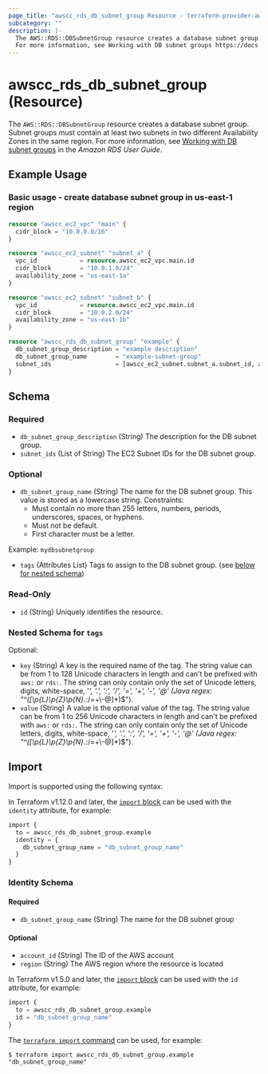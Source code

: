```yaml
---
page_title: "awscc_rds_db_subnet_group Resource - terraform-provider-awscc"
subcategory: ""
description: |-
  The AWS::RDS::DBSubnetGroup resource creates a database subnet group. Subnet groups must contain at least two subnets in two different Availability Zones in the same region.
  For more information, see Working with DB subnet groups https://docs.aws.amazon.com/AmazonRDS/latest/UserGuide/USER_VPC.WorkingWithRDSInstanceinaVPC.html#USER_VPC.Subnets in the Amazon RDS User Guide.
---
```


# awscc_rds_db_subnet_group (Resource)

The ``AWS::RDS::DBSubnetGroup`` resource creates a database subnet group. Subnet groups must contain at least two subnets in two different Availability Zones in the same region. 
 For more information, see [Working with DB subnet groups](https://docs.aws.amazon.com/AmazonRDS/latest/UserGuide/USER_VPC.WorkingWithRDSInstanceinaVPC.html#USER_VPC.Subnets) in the *Amazon RDS User Guide*.

## Example Usage

### Basic usage - create database subnet group in us-east-1 region
```terraform
resource "awscc_ec2_vpc" "main" {
  cidr_block = "10.0.0.0/16"
}

resource "awscc_ec2_subnet" "subnet_a" {
  vpc_id            = resource.awscc_ec2_vpc.main.id
  cidr_block        = "10.0.1.0/24"
  availability_zone = "us-east-1a"
}

resource "awscc_ec2_subnet" "subnet_b" {
  vpc_id            = resource.awscc_ec2_vpc.main.id
  cidr_block        = "10.0.2.0/24"
  availability_zone = "us-east-1b"
}

resource "awscc_rds_db_subnet_group" "example" {
  db_subnet_group_description = "example description"
  db_subnet_group_name        = "example-subnet-group"
  subnet_ids                  = [awscc_ec2_subnet.subnet_a.subnet_id, awscc_ec2_subnet.subnet_b.subnet_id]
}
```

<!-- schema generated by tfplugindocs -->
## Schema

### Required

- `db_subnet_group_description` (String) The description for the DB subnet group.
- `subnet_ids` (List of String) The EC2 Subnet IDs for the DB subnet group.

### Optional

- `db_subnet_group_name` (String) The name for the DB subnet group. This value is stored as a lowercase string.
 Constraints:
  +  Must contain no more than 255 letters, numbers, periods, underscores, spaces, or hyphens.
  +  Must not be default.
  +  First character must be a letter.
  
 Example: ``mydbsubnetgroup``
- `tags` (Attributes List) Tags to assign to the DB subnet group. (see [below for nested schema](#nestedatt--tags))

### Read-Only

- `id` (String) Uniquely identifies the resource.

<a id="nestedatt--tags"></a>
### Nested Schema for `tags`

Optional:

- `key` (String) A key is the required name of the tag. The string value can be from 1 to 128 Unicode characters in length and can't be prefixed with ``aws:`` or ``rds:``. The string can only contain only the set of Unicode letters, digits, white-space, '_', '.', ':', '/', '=', '+', '-', '@' (Java regex: "^([\\p{L}\\p{Z}\\p{N}_.:/=+\\-@]*)$").
- `value` (String) A value is the optional value of the tag. The string value can be from 1 to 256 Unicode characters in length and can't be prefixed with ``aws:`` or ``rds:``. The string can only contain only the set of Unicode letters, digits, white-space, '_', '.', ':', '/', '=', '+', '-', '@' (Java regex: "^([\\p{L}\\p{Z}\\p{N}_.:/=+\\-@]*)$").

## Import

Import is supported using the following syntax:

In Terraform v1.12.0 and later, the [`import` block](https://developer.hashicorp.com/terraform/language/import) can be used with the `identity` attribute, for example:

```terraform
import {
  to = awscc_rds_db_subnet_group.example
  identity = {
    db_subnet_group_name = "db_subnet_group_name"
  }
}
```

<!-- schema generated by tfplugindocs -->
### Identity Schema

#### Required

- `db_subnet_group_name` (String) The name for the DB subnet group

#### Optional

- `account_id` (String) The ID of the AWS account
- `region` (String) The AWS region where the resource is located

In Terraform v1.5.0 and later, the [`import` block](https://developer.hashicorp.com/terraform/language/import) can be used with the `id` attribute, for example:

```terraform
import {
  to = awscc_rds_db_subnet_group.example
  id = "db_subnet_group_name"
}
```

The [`terraform import` command](https://developer.hashicorp.com/terraform/cli/commands/import) can be used, for example:

```shell
$ terraform import awscc_rds_db_subnet_group.example "db_subnet_group_name"
```